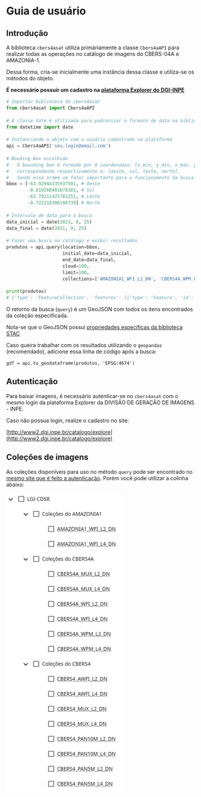 # Guia de usuário

## Introdução

A biblioteca `cbers4asat` utiliza primáriamente a classe `Cbers4aAPI` para realizar todas as operações no catálogo de
imagens do CBERS-04A e AMAZONIA-1.

Dessa forma, cria-se inicialmente uma instância dessa classe e utiliza-se os métodos do objeto.

**É necessário possuir um cadastro na [plataforma Explorer do DGI-INPE](http://www2.dgi.inpe.br/catalogo/explore)**

```python
# Importar biblioteca do cbers4asat
from cbers4asat import Cbers4aAPI

# A classe date é utilizada para padronizar o formato de data na biblioteca
from datetime import date

# Instanciando o objeto com o usuário cadastrado na plataforma
api = Cbers4aAPI('seu.login@email.com')

# Bouding Box escolhido
#   O bounding box é formado por 4 coordenadas: [x_min, y_min, x_max, y_max],
#   correspondendo respectivamente a: [oeste, sul, leste, norte].
#   Sendo essa ordem um fator importante para o funcionamento da busca
bbox = [-63.92944335937501, # Oeste
        -8.819260401678381, # Sul
        -63.79211425781251, # Leste
        -8.722218306198739] # Norte

# Intervalo de data para a busca
data_inicial = date(2021, 8, 25)
data_final = date(2021, 9, 25)

# Fazer uma busca no catálogo e exibir resultados
produtos = api.query(location=bbox,
                     initial_date=data_inicial,
                     end_date=data_final,
                     cloud=100,
                     limit=100,
                     collections=['AMAZONIA1_WFI_L2_DN', 'CBERS4A_WPM_L4_DN'])  # Opcional

print(produtos)
# {'type': 'FeatureCollection', 'features': [{'type': 'Feature', 'id': 'AMAZONIA1_WFI03901620210911CB11', ...
```

O retorno da busca (`query`) é um GeoJSON com todos os itens encontrados da coleção especificada.

Nota-se que o GeoJSON possui [propriedades específicas da biblioteca STAC](https://stacspec.org/en/about/stac-spec/)

Caso queira trabalhar com os resultados utilizando o `geopandas` (recomendado), adicione essa linha de código após a
busca:

```
gdf = api.to_geodataframe(produtos, 'EPSG:4674')
```

## Autenticação

Para baixar imagens, é necessário autenticar-se no `cbers4asat` com o mesmo login da plataforma Explorer da DIVISÃO DE
GERAÇÃO DE IMAGENS - INPE.

Caso não possua login, realize o cadastro no site:

[http://www2.dgi.inpe.br/catalogo/explore](http://www2.dgi.inpe.br/catalogo/explore)

## Coleções de imagens

As coleções disponíveis para uso no método `query` pode ser encontrado
no [mesmo site que é feito a autenticação](http://www2.dgi.inpe.br/catalogo/explore). Porém você pode utilizar a colinha
abaixo:

![Image Collections](img/collections.png)

